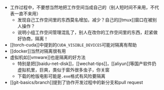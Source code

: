 - 工作过程中，不要想当然地把工作空间当成自己的（别人短时间不来用，不代表一直不来用）
    - 发现自己工作空间里的东西莫名增加，减少？自己的[[tmux]]窗口在被别人操作？
    - 说明小组工作空间管理混乱了，别人在改你的工作空间里的东西，赶紧做好协商，隔离！
- [[torch-cuda]]中提到的`CUDA_VISIBLE_DEVICES`可能对隔离有帮助
- [[docker]]当然对隔离很有用
- 虚拟机如[[vmware]]也是隔离的好方法
  - 特别是把[[baidu-net-disk]]，[[wechat-tips]]，[[aliyun]]等国产软件扔虚拟机里，巨爽，类似于窗外很多虫子，你关窗
  - 下载的枪版电影可能是`.exe`格式有风险要隔离
- [[git-basics/branch]]提到了协作开发过程中的新分支和pull request